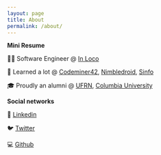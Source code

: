 ```yaml
---
layout: page
title: About
permalink: /about/
---
```


**Mini Resume**

👨‍💻 Software Engineer @ [In Loco](https://www.linkedin.com/company/inlocoglobal/)

👶 Learned a lot @ [Codeminer42](https://www.linkedin.com/company/codeminer42/), [Nimbledroid](https://www.linkedin.com/company/nimbledroid/), [Sinfo](https://www.linkedin.com/company/sinfoufrn/)

🎓 Proudly an alumni @ [UFRN](http://www.ufrn.br/), [Columbia University](https://www.columbia.edu/)

**Social networks**

👔 [Linkedin](https://www.linkedin.com/in/rhnascimento/)

🐦 [Twitter](https://twitter.com/maisumafada)

💻 [Github](https://github.com/rhnasc)
